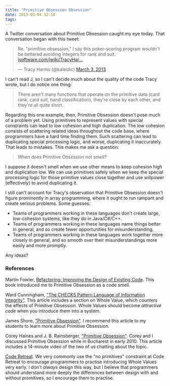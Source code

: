 ```yaml
---
title: "Primitive Obsession Obsession"
date: 2013-03-04 12:18
tags: 
---
```

A Twitter conversation about Primitive Obsession caught my eye today. That conversation began with this tweet:

<blockquote class="twitter-tweet"><p>Re. "primitive obsession," I say this poker-scoring program wouldn't be bettered avoiding integers for rank and suit. <a href="https://t.co/qfc3Kyc9SD" title="https://www.jsoftware.com/jwiki/TracyHarms/PokerHandsScoring">jsoftware.com/jwiki/TracyHar…</a></p>&mdash; Tracy Harms (@kaleidic) <a href="https://twitter.com/kaleidic/status/308298155869499393">March 3, 2013</a></blockquote>
<script async src="//platform.twitter.com/widgets.js" charset="utf-8"></script>

I can't read J, so I can't decide much about the quality of the code Tracy wrote, but I do notice one thing:

> There aren't many functions that operate on the primitive data (card rank, card suit, hand classification), they're close by each other, and they're all quite short.

<!-- more -->

Regarding this one example, then, Primitive Obsession doesn't pose much of a problem yet. Using primitives to represent values with special constraints can lead to low cohesion and high duplication. The low cohesion consists of scattering related ideas throughout the code base, where programmers have a hard time finding them. Such scattering can lead to duplicating special processing logic, and worse, duplicating it inaccurately. That leads to mistakes. This makes me ask a question:

> When does Primitive Obsession not smell?

I suppose it doesn't smell when we use other means to keep cohesion high and duplication low. We can use primitives safely when we keep the special processing logic for those primitive values close together and use willpower (effectively) to avoid duplicating it.

I still can't account for Tracy's observation that Primitive Obsession doesn't figure prominently in array programming, where it ought to run rampant and create serious problems. Some guesses:

* Teams of programmers working in these languages don't create large, low-cohesion systems, like they do in Java/C#/C++.
* Teams of programmers working in these languages name things better in general, and so create fewer opportunities for misunderstanding.
* Teams of programmers working in these languages work together more closely in general, and so smooth over their misunderstandings more easily and more promptly.

Any ideas?

### References

Martin Fowler, [Refactoring: Improving the Design of Existing Code](https://link.jbrains.ca/32ZLFJJ). This book introduced me to Primitive Obsession as a code smell.

Ward Cunningham, ["The CHECKS Pattern Language of Information Integrity"](https://link.jbrains.ca/UJl7q0). This article includes a section on Whole Value, which counters the effects of Primitive Obsession. Whole Values should become *attractive code* when you introduce them into a system.

James Shore, ["Primitive Obsession"](https://link.jbrains.ca/15tt4S8). I recommend this article to my students to learn more about Primitive Obsession.

Corey Haines and J. B. Rainsberger, ["Primitive Obsession"](https://link.jbrains.ca/12F96Ug). Corey and I discussed Primitive Obsession while in Bucharest in early 2010. This article includes a 14-minute video of the two of us chatting about the topic.

[Code Retreat](https://www.coderetreat.org). We very commonly use the "no primitives" constraint at Code Retreat to encourage programmers to practise introducing Whole Values very early. I don't *always* design this way, but I believe that programmers should understand more deeply the differences between design with and without promitives, so I encourage them to practise.
